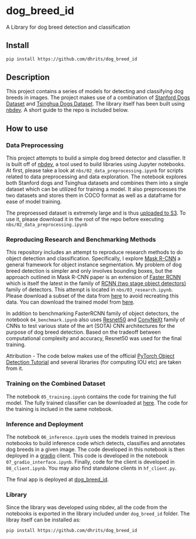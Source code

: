 # dog_breed_id 
A Library for dog breed detection and classification

<!-- WARNING: THIS FILE WAS AUTOGENERATED! DO NOT EDIT! -->


## Install

``` sh
pip install https://github.com/dhrits/dog_breed_id
```

## Description
This project contains a series of models for detecting and classifying dog breeds in images. The project makes use of a combination of [Stanford Dogs Dataset](http://vision.stanford.edu/aditya86/ImageNetDogs/) and [Tsinghua Dogs Dataset](https://cg.cs.tsinghua.edu.cn/ThuDogs/). The library itself has been built using [nbdev](https://nbdev.fast.ai/). A short guide to the repo is included below.

## How to use

### Data Preprocessing
 This project attempts to build a simple dog breed detector and classifier. It is built off of [nbdev](https://nbdev.fast.ai/), a tool used to build libraries using Jupyter notebooks. At first, please take a look at `nbs/02_data_preprocessing.ipynb` for scripts related to data preprocessing and data exploration. The notebook explores both Stanford dogs and Tsinghua datasets and combines them into a single dataset which can be utilized for training a model. It also preprocesses the two datasets and stores them in COCO format as well as a dataframe for ease of model training.

The preproessed dataset is extremely large and is thus [uploaded to S3](https://dsagar-springboard-capstone-data.s3.us-east-2.amazonaws.com/preprocessed-data/data.tar.gz). To use it, please download it in the root of the repo before executing `nbs/02_data_preprocessing.ipynb`

### Reproducing Research and Benchmarking Methods
This repository includes an attempt to reproduce research methods to do object detection and classification. Specifically, I explore [Mask R-CNN](https://arxiv.org/abs/1703.06870) a general framework for object instance segmentation. My problem of dog breed detection is simpler and only involves bounding boxes, but the approach outlined in Mask R-CNN paper is an extension of [Faster RCNN](https://arxiv.org/abs/1506.01497) which is itself the latest in the family of [RCNN (two stage object detectors)](https://medium.com/towards-data-science/exploring-object-detection-with-r-cnn-models-a-comprehensive-beginners-guide-part-2-685bc89775e2) family of detectors. This attempt is located in `nbs/03_research.ipynb`. Please download a subset of the data from [here](https://dsagar-springboard-capstone-data.s3.us-east-2.amazonaws.com/datasubset.tar.gz) to avoid recreating this data. You can download the trained model from [here](https://dsagar-springboard-capstone-data.s3.us-east-2.amazonaws.com/models/model-fasterrcnn.cuda.pt).

In addition to benchmarking FasterRCNN family of object detectors, the notebook ```04_benchmark.ipynb``` also uses [Resnet50](https://arxiv.org/abs/1512.03385) and [ConvNeXt](https://arxiv.org/abs/2201.03545) family of CNNs to test various state of the art (SOTA) CNN architectures for the purpose of dog breed detection. Based on the tradeoff between computational complexity and accuracy, Resnet50 was used for the final training.

Attribution - The code below makes use of the official [PyTorch Object Detection Tutorial](https://pytorch.org/tutorials/intermediate/torchvision_tutorial.html) and several libraries (for computing IOU etc) are taken from it. 
 
 ### Training on the Combined Dataset
 The notebook ```05_training.ipynb``` contains the code for training the full model. The fully trained classifier can be downloaded at [here](https://dsagar-springboard-capstone-data.s3.us-east-2.amazonaws.com/models/resnet50.pt). The code for the training is inclued in the same notebook. 

 ### Inference and Deployment
 The notebook ```06_inference.ipynb``` uses the models trained in previous notebooks to build inference code which detects, classifies and annotates dog breeds in a given image. The code developed in this notebook is then deployed in a [gradio](https://www.gradio.app/) client. This code is developed in the notebook ```07_gradio_interface.ipynb```. Finally, code for the client is developed in ```08_client.ipynb```. You may also find standalone clients in ```hf_client.py```. 

The final app is deployed at [dog_breed_id](https://huggingface.co/spaces/deman539/dog_breed_id).

### Library
Since the library was developed using nbdev, all the code from the notebooks is exported in the library included under ```dog_breed_id``` folder. The libray itself can be installed as:

``` sh
pip install https://github.com/dhrits/dog_breed_id
```
